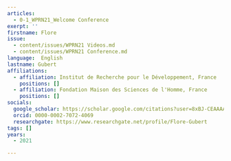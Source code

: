 ```yaml
---
articles:
  - 0-1_WPRN21_Welcome Conference
exerpt: ''
firstname: Flore
issue:
  - content/issues/WPRN21 Videos.md
  - content/issues/WPRN21 Conference.md
language:  English
lastname: Gubert
affiliations:
  - affiliation: Institut de Recherche pour le Développement, France
    positions: []
  - affiliation: Fondation Maison des Sciences de l'Homme, France
    positions: []
socials:
  google_scholar: https://scholar.google.com/citations?user=8xBJ-CEAAAAJ&hl=fr
  orcid: 0000-0002-7072-4069
  researchgate: https://www.researchgate.net/profile/Flore-Gubert
tags: []
years:
  - 2021

---
```


